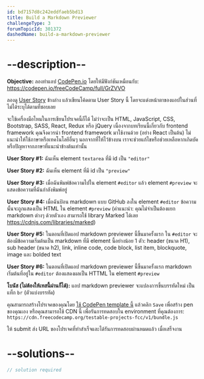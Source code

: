 ```yaml
---
id: bd7157d8c242eddfaeb5bd13
title: Build a Markdown Previewer
challengeType: 3
forumTopicId: 301372
dashedName: build-a-markdown-previewer
---
```


# --description--

**Objective:** ลองทำแอป [CodePen.io](https://codepen.io) โดยให้มีฟังก์ชันเหมือนกับ: <https://codepen.io/freeCodeCamp/full/GrZVVO>

ลองดู [User Story](https://en.wikipedia.org/wiki/User_story) ข้างล่าง แล้วเขียนโค้ดตาม User Story นี้ โดยจะแต่งหน้าตาของแอปในส่วนที่ไม่ได้ระบุได้ตามที่ชอบเลย

จะใช้เครื่องมือไหนในการเขียนโปรเจคนี้ก็ได้ ไม่ว่าจะเป็น HTML, JavaScript, CSS, Bootstrap, SASS, React, Redux หรือ jQuery 
เนื่องจากบทเรียนนี้เกี่ยวกับ frontend framework คุณจึงควรนำ frontend framework มาใช้งานด้วย (อย่าง React เป็นต้น) ไม่แนะนำให้ใช้ภาษาหรือเทคโนโลยีอื่นๆ นอกจากที่ให้ไว้ข้างบน เราจะช่วยแก้ไขหรือช่วยเหลือหากเกิดบัคหรือปัญหาจากภาษาที่แนะนำข้างต้นเท่านั้น 

**User Story #1:** ฉันเห็น element `textarea` ที่มี id เป็น `"editor"`

**User Story #2:** ฉันเห็น element ที่มี id เป็น `"preview"`

**User Story #3:** เมื่อฉันพิมพ์ข้อความไปใน element `#editor` แล้ว element `#preview` จะแสดงข้อความที่ฉันกำลังพิมพ์อยู่

**User Story #4:** เมื่อฉันป้อน markdown แบบ GitHub ลงใน element `#editor` ข้อความนั้นจะถูกแสดงเป็น HTML ใน element `#preview` (คำแนะนำ: คุณไม่จำเป็นต้องแยก markdown ต่างๆ ด้วยตัวเอง สามารถใช้ library Marked ได้เลย <https://cdnjs.com/libraries/marked>)

**User Story #5:** ในตอนที่เปิดแอป markdown previewer นี้ขึ้นมาครั้งแรก ใน `#editor` จะต้องมีข้อความเริ่มต้นเป็น markdown ที่มี element นี้อย่างน้อย 1 ตัว: header (ขนาด H1), sub header (ขนาด h2), link, inline code, code block, list item, blockquote, image และ bolded text

**User Story #6:** ในตอนที่เปิดแอป markdown previewer นี้ขึ้นมาครั้งแรก markdown เริ่มต้นที่อยู่ใน `#editor` ต้องแสดงผลเป็น HTTML ใน element `#preview`

**โบนัส (ไม่ต้องให้เทสนี้ผ่านก็ได้):** แอป markdown previewer จะแปลงการขึ้นบรรทัดใหม่ เป็นแท็ก `br` (ตัวแบ่งบรรทัด)

คุณสามารถสร้างโปรเจคของคุณโดย <a href='https://codepen.io/pen?template=MJjpwO' target='_blank' rel='nofollow'>ใช้ CodePen template นี้</a> แล้วคลิก `Save` เพื่อสร้าง pen ของคุณเอง หรือคุณสามารถใช้ CDN นี้ เพื่อรันการทดสอบใน environment ที่คุณต้องการ: `https://cdn.freecodecamp.org/testable-projects-fcc/v1/bundle.js`

ให้ submit ส่ง URL ของโปรเจคที่ทำสำเร็จและได้รันการทดสอบผ่านหมดแล้ว เมื่อเสร็จงาน

# --solutions--

```js
// solution required
```
